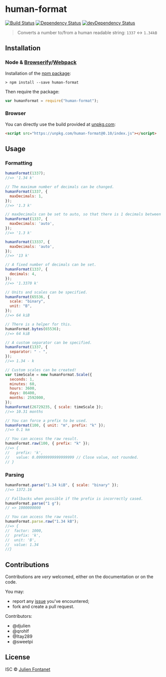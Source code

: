 # human-format

[![Build Status](https://img.shields.io/travis/JsCommunity/human-format/master.svg)](http://travis-ci.org/JsCommunity/human-format)
[![Dependency Status](https://david-dm.org/JsCommunity/human-format/status.svg?theme=shields.io)](https://david-dm.org/JsCommunity/human-format)
[![devDependency Status](https://david-dm.org/JsCommunity/human-format/dev-status.svg?theme=shields.io)](https://david-dm.org/JsCommunity/human-format#info=devDependencies)

> Converts a number to/from a human readable string: `1337` ↔ `1.34kB`

## Installation

### Node & [Browserify](http://browserify.org/)/[Webpack](https://webpack.js.org/)

Installation of the [npm package](https://npmjs.org/package/human-format):

```
> npm install --save human-format
```

Then require the package:

```javascript
var humanFormat = require("human-format");
```

### Browser

You can directly use the build provided at [unpkg.com](https://unpkg.com/human-format/):

```html
<script src="https://unpkg.com/human-format@0.10/index.js"></script>
```

## Usage

### Formatting

```javascript
humanFormat(1337);
//=> '1.34 k'

// The maximum number of decimals can be changed.
humanFormat(1337, {
  maxDecimals: 1,
});
//=> '1.3 k'

// maxDecimals can be set to auto, so that there is 1 decimals between -10 an 10 excluded and none out of this interval.
humanFormat(1337, {
  maxDecimals: 'auto',
});
//=> '1.3 k'

humanFormat(13337, {
  maxDecimals: 'auto',
});
//=> '13 k'

// A fixed number of decimals can be set.
humanFormat(1337, {
  decimals: 4,
});
//=> '1.3370 k'

// Units and scales can be specified.
humanFormat(65536, {
  scale: "binary",
  unit: "B",
});
//=> 64 kiB

// There is a helper for this.
humanFormat.bytes(65536);
//=> 64 kiB

// A custom separator can be specified.
humanFormat(1337, {
  separator: " - ",
});
//=> 1.34 - k

// Custom scales can be created!
var timeScale = new humanFormat.Scale({
  seconds: 1,
  minutes: 60,
  hours: 3600,
  days: 86400,
  months: 2592000,
});
humanFormat(26729235, { scale: timeScale });
//=> 10.31 months

// You can force a prefix to be used.
humanFormat(100, { unit: "m", prefix: "k" });
//=> 0.1 km

// You can access the raw result.
humanFormat.raw(100, { prefix: "k" });
//=> {
//   prefix: 'k',
//   value: 0.09999999999999999 // Close value, not rounded.
// }
```

### Parsing

```javascript
humanFormat.parse("1.34 kiB", { scale: "binary" });
//=> 1372.16

// Fallbacks when possible if the prefix is incorrectly cased.
humanFormat.parse("1 g");
// => 1000000000

// You can access the raw result.
humanFormat.parse.raw("1.34 kB");
//=> {
//  factor: 1000,
//  prefix: 'k',
//  unit: 'B',
//  value: 1.34
//}
```

## Contributions

Contributions are _very_ welcomed, either on the documentation or on
the code.

You may:

- report any [issue](https://github.com/JsCommunity/human-format/issues)
  you've encountered;
- fork and create a pull request.

Contributors:

- @djulien
- @qrohlf
- @Itay289
- @sweetpi

## License

ISC © [Julien Fontanet](http://julien.isonoe.net)
